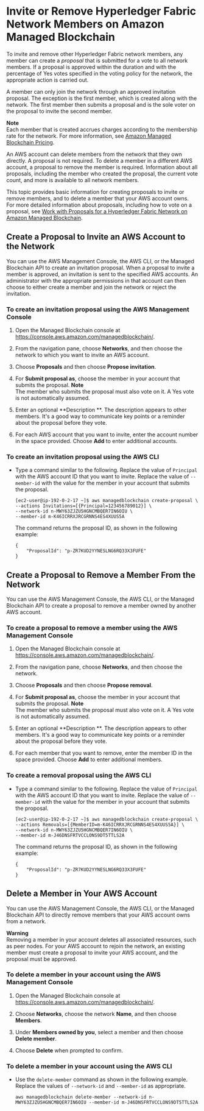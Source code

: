 # Invite or Remove Hyperledger Fabric Network Members on Amazon Managed Blockchain<a name="managed-blockchain-members"></a>

To invite and remove other Hyperledger Fabric network members, any member can create a *proposal* that is submitted for a vote to all network members\. If a proposal is approved within the duration and with the percentage of Yes votes specified in the voting policy for the network, the appropriate action is carried out\.

A member can only join the network through an approved invitation proposal\. The exception is the first member, which is created along with the network\. The first member then submits a proposal and is the sole voter on the proposal to invite the second member\.

**Note**  
Each member that is created accrues charges according to the membership rate for the network\. For more information, see [Amazon Managed Blockchain Pricing](http://aws.amazon.com/managed-blockchain/pricing/hyperledger/)\.

An AWS account can delete members from the network that they own directly\. A proposal is not required\. To delete a member in a different AWS account, a proposal to remove the member is required\. Information about all proposals, including the member who created the proposal, the current vote count, and more is available to all network members\.

This topic provides basic information for creating proposals to invite or remove members, and to delete a member that your AWS account owns\. For more detailed information about proposals, including how to vote on a proposal, see [Work with Proposals for a Hyperledger Fabric Network on Amazon Managed Blockchain](managed-blockchain-proposals.md)\.

## Create a Proposal to Invite an AWS Account to the Network<a name="managed-blockchain-create-invitation"></a>

You can use the AWS Management Console, the AWS CLI, or the Managed Blockchain API to create an invitation proposal\. When a proposal to invite a member is approved, an invitation is sent to the specified AWS accounts\. An administrator with the appropriate permissions in that account can then choose to either create a member and join the network or reject the invitation\.

### To create an invitation proposal using the AWS Management Console<a name="w40aac16c13b5b1"></a>

1. Open the Managed Blockchain console at [https://console\.aws\.amazon\.com/managedblockchain/](https://console.aws.amazon.com/managedblockchain/)\.

1. From the navigation pane, choose **Networks**, and then choose the network to which you want to invite an AWS account\.

1. Choose **Proposals** and then choose **Propose invitation**\.

1. For **Submit proposal as**, choose the member in your account that submits the proposal\.
**Note**  
The member who submits the proposal must also vote on it\. A Yes vote is not automatically assumed\.

1. Enter an optional **Description **\. The description appears to other members\. It's a good way to communicate key points or a reminder about the proposal before they vote\.

1. For each AWS account that you want to invite, enter the account number in the space provided\. Choose **Add** to enter additional accounts\.

### To create an invitation proposal using the AWS CLI<a name="w40aac16c13b5b3"></a>
+ Type a command similar to the following\. Replace the value of `Principal` with the AWS account ID that you want to invite\. Replace the value of `--member-id` with the value for the member in your account that submits the proposal\.

  ```
  [ec2-user@ip-192-0-2-17 ~]$ aws managedblockchain create-proposal \
  --actions Invitations=[{Principal=123456789012}] \
  --network-id n-MWY63ZJZU5HGNCMBQER7IN6OIU \
  --member-id m-K46ICRRXJRCGRNNS4ES4XUUS5A
  ```

  The command returns the proposal ID, as shown in the following example:

  ```
  {
      "ProposalId": "p-ZR7KUD2YYNESLNG6RQ33X3FUFE"
  }
  ```

## Create a Proposal to Remove a Member From the Network<a name="managed-blockchain-create-removal"></a>

You can use the AWS Management Console, the AWS CLI, or the Managed Blockchain API to create a proposal to remove a member owned by another AWS account\.

### To create a proposal to remove a member using the AWS Management Console<a name="w40aac16c15b5b1"></a>

1. Open the Managed Blockchain console at [https://console\.aws\.amazon\.com/managedblockchain/](https://console.aws.amazon.com/managedblockchain/)\.

1. From the navigation pane, choose **Networks**, and then choose the network\.

1. Choose **Proposals** and then choose **Propose removal**\.

1. For **Submit proposal as**, choose the member in your account that submits the proposal\.
**Note**  
The member who submits the proposal must also vote on it\. A Yes vote is not automatically assumed\.

1. Enter an optional **Description **\. The description appears to other members\. It's a good way to communicate key points or a reminder about the proposal before they vote\.

1. For each member that you want to remove, enter the member ID in the space provided\. Choose **Add** to enter additional members\.

### To create a removal proposal using the AWS CLI<a name="w40aac16c15b5b3"></a>
+ Type a command similar to the following\. Replace the value of `Principal` with the AWS account ID that you want to invite\. Replace the value of `--member-id` with the value for the member in your account that submits the proposal\.

  ```
  [ec2-user@ip-192-0-2-17 ~]$ aws managedblockchain create-proposal \
  --actions Removals=[{MemberID=m-K46ICRRXJRCGRNNS4ES4XUUS5A}] \
  --network-id n-MWY63ZJZU5HGNCMBQER7IN6OIU \
  --member-id m-J46DNSFRTVCCLONS9DT5TTLS2A
  ```

  The command returns the proposal ID, as shown in the following example:

  ```
  {
      "ProposalId": "p-ZR7KUD2YYNESLNG6RQ33X3FUFE"
  }
  ```

## Delete a Member in Your AWS Account<a name="managed-blockchain-delete-account-member"></a>

You can use the AWS Management Console, the AWS CLI, or the Managed Blockchain API to directly remove members that your AWS account owns from a network\.

**Warning**  
Removing a member in your account deletes all associated resources, such as peer nodes\. For your AWS account to rejoin the network, an existing member must create a proposal to invite your AWS account, and the proposal must be approved\.

### To delete a member in your account using the AWS Management Console<a name="w40aac16c17b7b1"></a>

1. Open the Managed Blockchain console at [https://console\.aws\.amazon\.com/managedblockchain/](https://console.aws.amazon.com/managedblockchain/)\.

1. Choose **Networks**, choose the network **Name**, and then choose **Members**\.

1. Under **Members owned by you**, select a member and then choose **Delete member**\.

1. Choose **Delete** when prompted to confirm\.

### To delete a member in your account using the AWS CLI<a name="w40aac16c17b7b3"></a>
+ Use the `delete-member` command as shown in the following example\. Replace the values of `--network-id` and `--member-id` as appropriate\.

  ```
  aws managedblockchain delete-member --network-id n-MWY63ZJZU5HGNCMBQER7IN6OIU --member-id m-J46DNSFRTVCCLONS9DT5TTLS2A
  ```